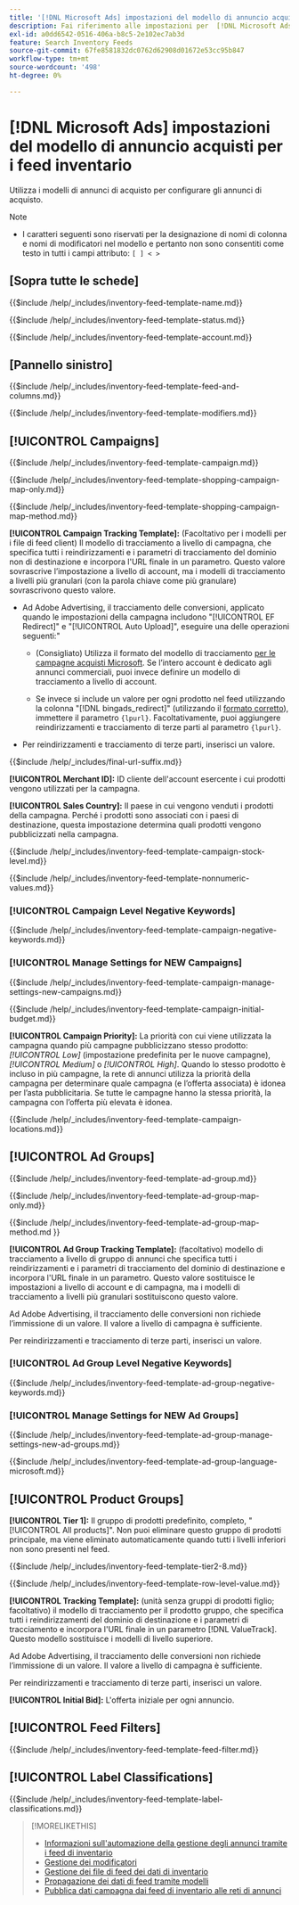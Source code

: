 ```yaml
---
title: '[!DNL Microsoft Ads] impostazioni del modello di annuncio acquisti per i feed inventario'
description: Fai riferimento alle impostazioni per  [!DNL Microsoft Ads] modelli di annunci per acquisti per feed inventario.
exl-id: a0dd6542-0516-406a-b8c5-2e102ec7ab3d
feature: Search Inventory Feeds
source-git-commit: 67fe8581832dc0762d62908d01672e53cc95b847
workflow-type: tm+mt
source-wordcount: '498'
ht-degree: 0%

---
```


# [!DNL Microsoft Ads] impostazioni del modello di annuncio acquisti per i feed inventario

Utilizza i modelli di annunci di acquisto per configurare gli annunci di acquisto.

>[!NOTE]
>
>* I caratteri seguenti sono riservati per la designazione di nomi di colonna e nomi di modificatori nel modello e pertanto non sono consentiti come testo in tutti i campi attributo: `[ ] < > `


## \[Sopra tutte le schede\]

<!-- **Template Name:** -->

{{$include /help/_includes/inventory-feed-template-name.md}}

<!-- **Status:** -->

{{$include /help/_includes/inventory-feed-template-status.md}}

<!-- **Account:** -->

{{$include /help/_includes/inventory-feed-template-account.md}}

## \[Pannello sinistro\]

<!-- **[!UICONTROL Feed &amp; Columns]:** -->

{{$include /help/_includes/inventory-feed-template-feed-and-columns.md}}

<!-- **[!UICONTROL Modifiers]:** -->

{{$include /help/_includes/inventory-feed-template-modifiers.md}}

## [!UICONTROL Campaigns]

<!-- **[!UICONTROL Campaign]:** -->

{{$include /help/_includes/inventory-feed-template-campaign.md}}

<!-- **[!UICONTROL Campaign Map Only]:** -->

{{$include /help/_includes/inventory-feed-template-shopping-campaign-map-only.md}}

<!-- **[!UICONTROL Campaign Map Method]:** -->

{{$include /help/_includes/inventory-feed-template-shopping-campaign-map-method.md}}

**[!UICONTROL Campaign Tracking Template]:** (Facoltativo per i modelli per i file di feed client) Il modello di tracciamento a livello di campagna, che specifica tutti i reindirizzamenti e i parametri di tracciamento del dominio non di destinazione e incorpora l&#39;URL finale in un parametro. Questo valore sovrascrive l’impostazione a livello di account, ma i modelli di tracciamento a livelli più granulari (con la parola chiave come più granulare) sovrascrivono questo valore.

* Ad Adobe Advertising, il tracciamento delle conversioni, applicato quando le impostazioni della campagna includono &quot;[!UICONTROL EF Redirect]&quot; e &quot;[!UICONTROL Auto Upload]&quot;, eseguire una delle operazioni seguenti:&quot;

   * (Consigliato) Utilizza il formato del modello di tracciamento [per le campagne acquisti Microsoft](/help/search-social-commerce/tracking/formats-click-tracking-microsoft.md). Se l’intero account è dedicato agli annunci commerciali, puoi invece definire un modello di tracciamento a livello di account.

   * Se invece si include un valore per ogni prodotto nel feed utilizzando la colonna &quot;[!DNL bingads_redirect]&quot; (utilizzando il [formato corretto](/help/search-social-commerce/tracking/formats-click-tracking-microsoft.md)), immettere il parametro `{lpurl}`. Facoltativamente, puoi aggiungere reindirizzamenti e tracciamento di terze parti al parametro `{lpurl}`.

* Per reindirizzamenti e tracciamento di terze parti, inserisci un valore.

<!-- **[!UICONTROL Campaign Final URL Suffix]:** -->

{{$include /help/_includes/final-url-suffix.md}}

**[!UICONTROL Merchant ID]:** ID cliente dell&#39;account esercente i cui prodotti vengono utilizzati per la campagna.

**[!UICONTROL Sales Country]:** Il paese in cui vengono venduti i prodotti della campagna. Perché i prodotti sono associati
con i paesi di destinazione, questa impostazione determina quali prodotti vengono pubblicizzati nella campagna.

<!-- **[!UICONTROL Stock Level]:** -->

{{$include /help/_includes/inventory-feed-template-campaign-stock-level.md}}

<!-- **[!UICONTROL This column has non-numeric values]:** -->

{{$include /help/_includes/inventory-feed-template-nonnumeric-values.md}}

### [!UICONTROL Campaign Level Negative Keywords]

{{$include /help/_includes/inventory-feed-template-campaign-negative-keywords.md}}

### [!UICONTROL Manage Settings for NEW Campaigns]

<!-- Flag/check box **[!UICONTROL Manage Settings for NEW Campaigns]:** -->

{{$include /help/_includes/inventory-feed-template-campaign-manage-settings-new-campaigns.md}}

<!-- **[!UICONTROL Initial Budget]:** -->

{{$include /help/_includes/inventory-feed-template-campaign-initial-budget.md}}

**[!UICONTROL Campaign Priority]:** La priorità con cui viene utilizzata la campagna quando più campagne pubblicizzano
stesso prodotto: *[!UICONTROL Low]* (impostazione predefinita per le nuove campagne), *[!UICONTROL Medium]* o *[!UICONTROL High]*. Quando lo stesso prodotto è incluso in più campagne, la rete di annunci utilizza
la priorità della campagna per determinare quale campagna (e l’offerta associata) è idonea per l’asta pubblicitaria. Se tutte le campagne hanno la stessa priorità, la campagna con l’offerta più elevata è idonea.

<!-- **[!UICONTROL Locations]:** -->

{{$include /help/_includes/inventory-feed-template-campaign-locations.md}}

## [!UICONTROL Ad Groups]

<!-- **[!UICONTROL Ad Group]:** -->

{{$include /help/_includes/inventory-feed-template-ad-group.md}}

<!-- **[!UICONTROL Map Only]:** -->

{{$include /help/_includes/inventory-feed-template-ad-group-map-only.md}}

<!-- **[!UICONTROL Map Method]:** -->

{{$include /help/_includes/inventory-feed-template-ad-group-map-method.md }}

**[!UICONTROL Ad Group Tracking Template]:** (facoltativo) modello di tracciamento a livello di gruppo di annunci che specifica tutti i reindirizzamenti e i parametri di tracciamento del dominio di destinazione e incorpora l&#39;URL finale in un parametro. Questo valore sostituisce le impostazioni a livello di account e di campagna, ma i modelli di tracciamento a livelli più granulari sostituiscono questo valore.

Ad Adobe Advertising, il tracciamento delle conversioni non richiede l’immissione di un valore. Il valore a livello di campagna è sufficiente.

Per reindirizzamenti e tracciamento di terze parti, inserisci un valore.

### [!UICONTROL Ad Group Level Negative Keywords]

{{$include /help/_includes/inventory-feed-template-ad-group-negative-keywords.md}}

### [!UICONTROL Manage Settings for NEW Ad Groups]

<!-- Flag/check box **[!UICONTROL Manage Settings for NEW Ad Groups]:** -->

{{$include /help/_includes/inventory-feed-template-ad-group-manage-settings-new-ad-groups.md}}

<!-- **[!UICONTROL Languages]:** -->

{{$include /help/_includes/inventory-feed-template-ad-group-language-microsoft.md}}

## [!UICONTROL Product Groups]

**[!UICONTROL Tier 1]:** Il gruppo di prodotti predefinito, completo, &quot;[!UICONTROL All products]&quot;. Non puoi eliminare questo gruppo di prodotti principale, ma viene eliminato automaticamente quando tutti i livelli inferiori non sono presenti nel feed.

<!-- **[!UICONTROL Tier 2 - Tier 8]:** -->

{{$include /help/_includes/inventory-feed-template-tier2-8.md}}

<!-- **[!UICONTROL Row Level Value]:** -->

{{$include /help/_includes/inventory-feed-template-row-level-value.md}}

**[!UICONTROL Tracking Template]:** (unità senza gruppi di prodotti figlio; facoltativo) il modello di tracciamento per il prodotto
gruppo, che specifica tutti i reindirizzamenti del dominio di destinazione e i parametri di tracciamento e incorpora l&#39;URL finale in un parametro [!DNL ValueTrack]. Questo modello sostituisce i modelli di livello superiore.

Ad Adobe Advertising, il tracciamento delle conversioni non richiede l’immissione di un valore. Il valore a livello di campagna è sufficiente.

Per reindirizzamenti e tracciamento di terze parti, inserisci un valore.

**[!UICONTROL Initial Bid]:** L&#39;offerta iniziale per ogni annuncio.

## [!UICONTROL Feed Filters]

<!-- **\[Feed Filter\]:** -->

{{$include /help/_includes/inventory-feed-template-feed-filter.md}}

## [!UICONTROL Label Classifications]

<!-- **\[Component\] [!UICONTROL Label Classifications] &gt; `[Label Classification and Value`]:** -->

{{$include /help/_includes/inventory-feed-template-label-classifications.md}}

>[!MORELIKETHIS]
>
>* [Informazioni sull&#39;automazione della gestione degli annunci tramite i feed di inventario](../inventory-feeds-about.md)
>* [Gestione dei modificatori](../modifiers-manage.md)
>* [Gestione dei file di feed dei dati di inventario](/help/search-social-commerce/campaign-management/inventory-feeds/feed-files-manage.md)
>* [Propagazione dei dati di feed tramite modelli](../feed-data-propagate.md)
>* [Pubblica dati campagna dai feed di inventario alle reti di annunci](../propagated-data-post.md)
